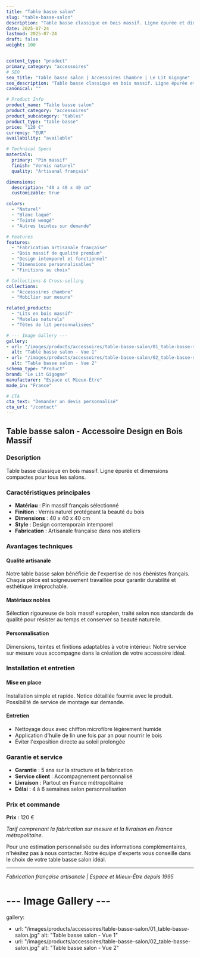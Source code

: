 ```yaml
---
title: "Table basse salon"
slug: "table-basse-salon"
description: "Table basse classique en bois massif. Ligne épurée et dimensions compactes pour tous les salons."
date: 2025-07-24
lastmod: 2025-07-24
draft: false
weight: 100


content_type: "product"
primary_category: "accessoires"
# SEO
seo_title: "Table basse salon | Accessoires Chambre | Le Lit Gigogne"
seo_description: "Table basse classique en bois massif. Ligne épurée et dimensions compactes pour tous les salons."
canonical: ""

# Product Info
product_name: "Table basse salon"
product_category: "accessoires"
product_subcategory: "tables"
product_type: "table-basse"
price: "120 €"
currency: "EUR"
availability: "available"

# Technical Specs
materials:
  primary: "Pin massif"
  finish: "Vernis naturel"
  quality: "Artisanal français"

dimensions:
  description: "40 x 40 x 40 cm"
  customizable: true

colors:
  - "Naturel"
  - "Blanc laqué" 
  - "Teinté wengé"
  - "Autres teintes sur demande"

# Features
features:
  - "Fabrication artisanale française"
  - "Bois massif de qualité premium"  
  - "Design intemporel et fonctionnel"
  - "Dimensions personnalisables"
  - "Finitions au choix"

# Collections & Cross-selling
collections:
  - "Accessoires chambre"
  - "Mobilier sur mesure"

related_products:
  - "Lits en bois massif"
  - "Matelas naturels"
  - "Têtes de lit personnalisées"

# --- Image Gallery ---
gallery:
- url: "/images/products/accessoires/table-basse-salon/01_table-basse-salon.jpg"
  alt: "Table basse salon - Vue 1"
- url: "/images/products/accessoires/table-basse-salon/02_table-basse-salon.jpg"
  alt: "Table basse salon - Vue 2"
schema_type: "Product"
brand: "Le Lit Gigogne"
manufacturer: "Espace et Mieux-Être"
made_in: "France"

# CTA
cta_text: "Demander un devis personnalisé"
cta_url: "/contact"
---
```


## Table basse salon - Accessoire Design en Bois Massif

### Description

Table basse classique en bois massif. Ligne épurée et dimensions compactes pour tous les salons.

### Caractéristiques principales

- **Matériau** : Pin massif français sélectionné
- **Finition** : Vernis naturel protégeant la beauté du bois
- **Dimensions** : 40 x 40 x 40 cm
- **Style** : Design contemporain intemporel
- **Fabrication** : Artisanale française dans nos ateliers

### Avantages techniques

#### Qualité artisanale
Notre table basse salon bénéficie de l'expertise de nos ébénistes français. Chaque pièce est soigneusement travaillée pour garantir durabilité et esthétique irréprochable.

#### Matériaux nobles
Sélection rigoureuse de bois massif européen, traité selon nos standards de qualité pour résister au temps et conserver sa beauté naturelle.

#### Personnalisation
Dimensions, teintes et finitions adaptables à votre intérieur. Notre service sur mesure vous accompagne dans la création de votre accessoire idéal.

### Installation et entretien

#### Mise en place
Installation simple et rapide. Notice détaillée fournie avec le produit. Possibilité de service de montage sur demande.

#### Entretien
- Nettoyage doux avec chiffon microfibre légèrement humide
- Application d'huile de lin une fois par an pour nourrir le bois
- Éviter l'exposition directe au soleil prolongée

### Garantie et service

- **Garantie** : 5 ans sur la structure et la fabrication
- **Service client** : Accompagnement personnalisé
- **Livraison** : Partout en France métropolitaine
- **Délai** : 4 à 6 semaines selon personnalisation

### Prix et commande

**Prix** : 120 €

*Tarif comprenant la fabrication sur mesure et la livraison en France métropolitaine.*

Pour une estimation personnalisée ou des informations complémentaires, n'hésitez pas à nous contacter. Notre équipe d'experts vous conseille dans le choix de votre table basse salon idéal.

---

*Fabrication française artisanale | Espace et Mieux-Être depuis 1995*


# --- Image Gallery ---
gallery:
- url: "/images/products/accessoires/table-basse-salon/01_table-basse-salon.jpg"
  alt: "Table basse salon - Vue 1"
- url: "/images/products/accessoires/table-basse-salon/02_table-basse-salon.jpg"
  alt: "Table basse salon - Vue 2"

